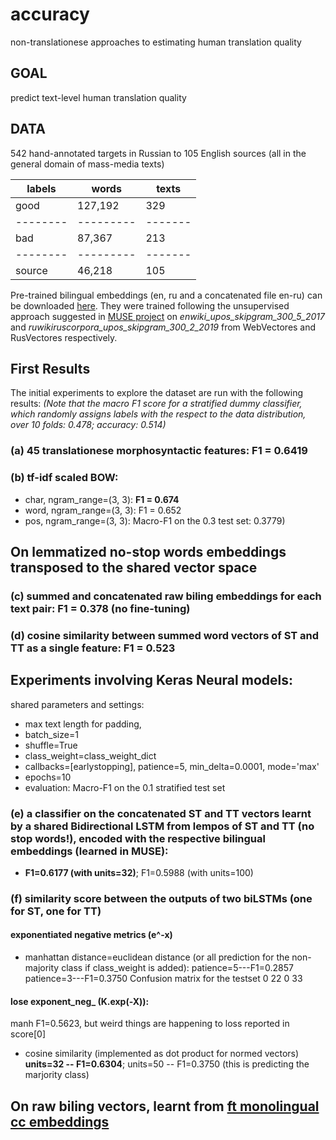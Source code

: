 # accuracy
non-translationese approaches to estimating human translation quality

## GOAL

predict text-level human translation quality

## DATA

542 hand-annotated targets in Russian to 105 English sources (all in the general domain of mass-media texts)

| labels |  words  | texts |
|--------|---------|-------|
| good   | 127,192 |  329  |
|--------|---------|-------|
|  bad   |  87,367 |  213  |
|--------|---------|-------|
| source |  46,218 |  105  |

Pre-trained bilingual embeddings (en, ru and a concatenated file en-ru) can be downloaded [here](https://dev.rus-ltc.org/static/misc/accuracy/biling_vector_models.tar.gz).
They were trained following the unsupervised approach suggested in [MUSE project](https://github.com/facebookresearch/MUSE) on *enwiki_upos_skipgram_300_5_2017* and *ruwikiruscorpora_upos_skipgram_300_2_2019* from WebVectores and RusVectores respectively.

## First Results

The initial experiments to explore the dataset are run with the following results:
*(Note that the macro F1 score for a stratified dummy classifier, which randomly assigns labels with the respect to the data distribution, over 10 folds: 0.478; accuracy: 0.514)*

### (a) 45 translationese morphosyntactic features: F1 = 0.6419
### (b) tf-idf scaled BOW:
* char, ngram_range=(3, 3): **F1 = 0.674**
* word, ngram_range=(3, 3): F1 = 0.652
* pos, ngram_range=(3, 3): Macro-F1 on the 0.3 test set: 0.3779)

## On lemmatized no-stop words embeddings transposed to the shared vector space
### (c) summed and concatenated raw biling embeddings for each text pair: F1 = 0.378 (no fine-tuning)
### (d) cosine similarity between summed word vectors of ST and TT as a single feature: F1 = 0.523

## Experiments involving Keras Neural models:
shared parameters and settings: 
* max text length for padding, 
* batch_size=1
* shuffle=True
* class_weight=class_weight_dict
* callbacks=[earlystopping], patience=5, min_delta=0.0001, mode='max'
* epochs=10
* evaluation: Macro-F1 on the 0.1 stratified test set
### (e) a classifier on the concatenated ST and TT vectors learnt by a shared Bidirectional LSTM from lempos of ST and TT (no stop words!), encoded with the respective bilingual embeddings (learned in MUSE): 
* **F1=0.6177 (with units=32)**; F1=0.5988 (with units=100)

### (f) similarity score between the outputs of two biLSTMs (one for ST, one for TT)
#### exponentiated negative metrics (e^-x)
* manhattan distance=euclidean distance (or all prediction for the non-majority class if class_weight is added): patience=5---F1=0.2857 patience=3---F1=0.3750
Confusion matrix for the testset
 0 22
 0 33
#### lose exponent_neg_ (K.exp(-X)):
manh F1=0.5623, but weird things are happening to loss reported in score[0]

* cosine similarity (implemented as dot product for normed vectors) **units=32 -- F1=0.6304**; units=50 -- F1=0.3750 (this is predicting the marjority class)

## On raw biling vectors, learnt from [ft monolingual cc embeddings](https://github.com/facebookresearch/fastText/blob/master/docs/crawl-vectors.md)




